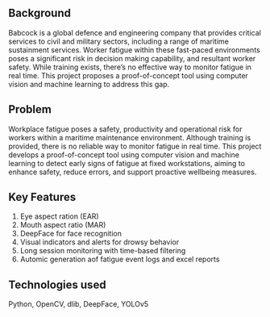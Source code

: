 ## Background
Babcock is a global defence and engineering company that provides critical services to civil and military
sectors, including a range of maritime sustainment services. Worker fatigue within these fast-paced
environments poses a significant risk in decision making capability, and resultant worker safety. While
training exists, there’s no effective way to monitor fatigue in real time. This project proposes a
proof-of-concept tool using computer vision and machine learning to address this gap.

## Problem
Workplace fatigue poses a safety, productivity and operational
risk for workers within a maritime maintenance environment.
Although training is provided, there is no reliable way to monitor
fatigue in real time. This project develops a proof-of-concept tool
using computer vision and machine learning to detect early
signs of fatigue at fixed workstations, aiming to enhance safety,
reduce errors, and support proactive wellbeing measures.

## Key Features
1. Eye aspect ration (EAR)
2. Mouth aspect ratio (MAR)
3. DeepFace for face recognition
4. Visual indicators and alerts for drowsy behavior
5. Long session monitoring with time-based filtering
6. Automic generation aof fatigue event logs and excel reports


## Technologies used
Python, OpenCV, dlib, DeepFace, YOLOv5

#
